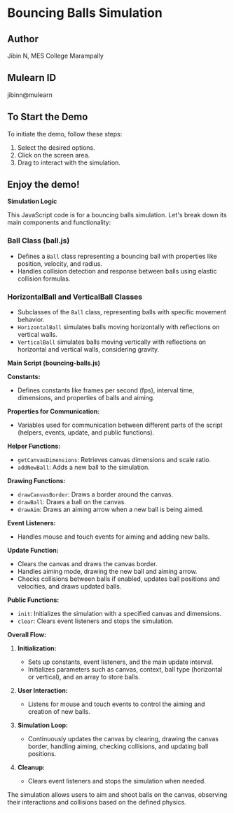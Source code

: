 # Bouncing Balls Simulation

## Author
Jibin N, MES College Marampally

## Mulearn ID
jibinn@mulearn

## To Start the Demo

To initiate the demo, follow these steps:

1. Select the desired options.
2. Click on the screen area.
3. Drag to interact with the simulation.

Enjoy the demo!
---

**Simulation Logic**

This JavaScript code is for a bouncing balls simulation. Let's break down its main components and functionality:

### Ball Class (ball.js)
- Defines a `Ball` class representing a bouncing ball with properties like position, velocity, and radius.
- Handles collision detection and response between balls using elastic collision formulas.

### HorizontalBall and VerticalBall Classes
- Subclasses of the `Ball` class, representing balls with specific movement behavior.
- `HorizontalBall` simulates balls moving horizontally with reflections on vertical walls.
- `VerticalBall` simulates balls moving vertically with reflections on horizontal and vertical walls, considering gravity.

**Main Script (bouncing-balls.js)**

**Constants:**
- Defines constants like frames per second (fps), interval time, dimensions, and properties of balls and aiming.

**Properties for Communication:**
- Variables used for communication between different parts of the script (helpers, events, update, and public functions).

**Helper Functions:**
- `getCanvasDimensions`: Retrieves canvas dimensions and scale ratio.
- `addNewBall`: Adds a new ball to the simulation.

**Drawing Functions:**
- `drawCanvasBorder`: Draws a border around the canvas.
- `drawBall`: Draws a ball on the canvas.
- `drawAim`: Draws an aiming arrow when a new ball is being aimed.

**Event Listeners:**
- Handles mouse and touch events for aiming and adding new balls.

**Update Function:**
- Clears the canvas and draws the canvas border.
- Handles aiming mode, drawing the new ball and aiming arrow.
- Checks collisions between balls if enabled, updates ball positions and velocities, and draws updated balls.

**Public Functions:**
- `init`: Initializes the simulation with a specified canvas and dimensions.
- `clear`: Clears event listeners and stops the simulation.

**Overall Flow:**
1. **Initialization:**
   - Sets up constants, event listeners, and the main update interval.
   - Initializes parameters such as canvas, context, ball type (horizontal or vertical), and an array to store balls.

2. **User Interaction:**
   - Listens for mouse and touch events to control the aiming and creation of new balls.

3. **Simulation Loop:**
   - Continuously updates the canvas by clearing, drawing the canvas border, handling aiming, checking collisions, and updating ball positions.

4. **Cleanup:**
   - Clears event listeners and stops the simulation when needed.

The simulation allows users to aim and shoot balls on the canvas, observing their interactions and collisions based on the defined physics.
